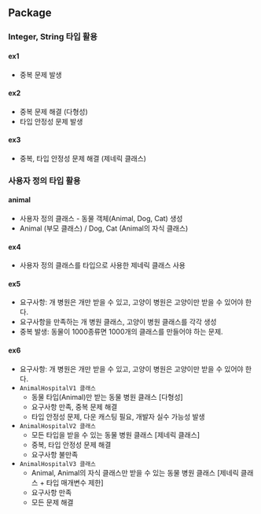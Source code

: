 ## Package
### Integer, String 타입 활용
#### ex1
- 중복 문제 발생

#### ex2
- 중복 문제 해결 (다형성)
- 타입 안정성 문제 발생

#### ex3
- 중복, 타입 안정성 문제 해결 (제네릭 클래스)

### 사용자 정의 타입 활용
#### animal
- 사용자 정의 클래스 - 동물 객체(Animal, Dog, Cat) 생성
- Animal (부모 클래스) / Dog, Cat (Animal의 자식 클래스)
#### ex4
- 사용자 정의 클래스를 타입으로 사용한 제네릭 클래스 사용

#### ex5
- 요구사항: 개 병원은 개만 받을 수 있고, 고양이 병원은 고양이만 받을 수 있어야 한다.
- 요구사항을 만족하는 개 병원 클래스, 고양이 병원 클래스를 각각 생성
- 중복 발생: 동물이 1000종류면 1000개의 클래스를 만들어야 하는 문제.

#### ex6
- 요구사항: 개 병원은 개만 받을 수 있고, 고양이 병원은 고양이만 받을 수 있어야 한다.
- `AnimalHospitalV1 클래스`
  - 동물 타입(Animal)만 받는 동물 병원 클래스 [다형성]
  - 요구사항 만족, 중복 문제 해결
  - 타입 안정성 문제, 다운 캐스팅 필요, 개발자 실수 가능성 발생
- `AnimalHospitalV2 클래스`
  - 모든 타입을 받을 수 있는 동물 병원 클래스 [제네릭 클래스]
  - 중복, 타입 안정성 문제 해결
  - 요구사항 불만족
- `AnimalHospitalV3 클래스`
  - Animal, Animal의 자식 클래스만 받을 수 있는 동물 병원 클래스 [제네릭 클래스 + 타입 매개변수 제한]
  - 요구사항 만족
  - 모든 문제 해결